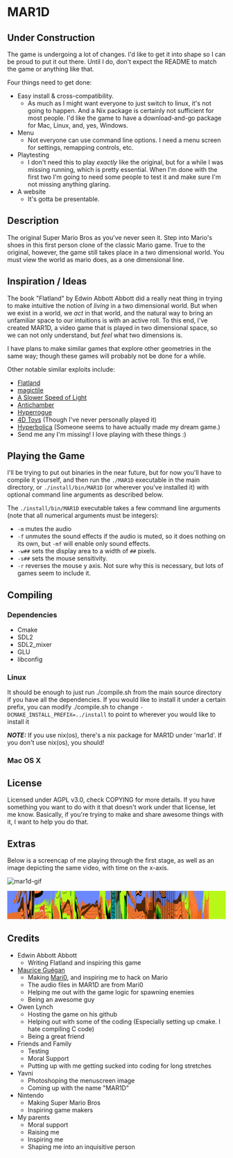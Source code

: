 MAR1D
=====

## Under Construction
The game is undergoing a lot of changes. I'd like to get it into shape so I can be proud to put it out there. Until I do, don't expect the README to match the game or anything like that.

Four things need to get done:

- Easy install & cross-compatibility.
  - As much as I might want everyone to just switch to linux, it's not going to happen. And a Nix package is certainly not sufficient for most people. I'd like the game to have a download-and-go package for Mac, Linux, and, yes, Windows.
- Menu
  - Not everyone can use command line options. I need a menu screen for settings, remapping controls, etc.
- Playtesting
  - I don't need this to play *exactly* like the original, but for a while I was missing running, which is pretty essential. When I'm done with the first two I'm going to need some people to test it and make sure I'm not missing anything glaring.
- A website
  - It's gotta be presentable.

## Description
The original Super Mario Bros as you've never seen it. Step into Mario's shoes in this first person clone of the classic Mario game. True to the original, however, the game still takes place in a two dimensional world. You must view the world as mario does, as a one dimensional line.

## Inspiration / Ideas
The book "Flatland" by Edwin Abbott Abbott did a really neat thing in trying to make intuitive the notion of *living* in a two dimensional world. But when we exist in a world, we *act* in that world, and the natural way to bring an unfamiliar space to our intuitions is with an active roll. To this end, I've created MAR1D, a video game that is played in two dimensional space, so we can not only understand, but *feel* what two dimensions is.

I have plans to make similar games that explore other geometries in the same way; though these games will probably not be done for a while.

Other notable similar exploits include:

* [Flatland](https://en.wikipedia.org/wiki/Flatland)
* [magictile](http://roice3.org/magictile/)
* [A Slower Speed of Light](http://gamelab.mit.edu/games/a-slower-speed-of-light/)
* [Antichamber](http://www.antichamber-game.com/)
* [Hyperrogue](http://www.roguetemple.com/z/hyper/)
* [4D Toys](http://www.4dtoys.com/) (Though I've never personally played it)
* [Hyperbolica](https://store.steampowered.com/app/1256230/Hyperbolica/) (Someone seems to have actually made my dream game.)
* Send me any I'm missing! I love playing with these things :)

## Playing the Game
I'll be trying to put out binaries in the near future, but for now you'll have to compile it yourself, and then run the `./MAR1D` executable in the main directory, or `./install/bin/MAR1D` (or wherever you've installed it) with optional command line arguments as described below.

The `./install/bin/MAR1D` executable takes a few command line arguments (note that all numerical arguments must be integers):
* `-m` mutes the audio
* `-f` unmutes the sound effects if the audio is muted, so it does nothing on its own, but `-mf` will enable only sound effects.
* `-w##` sets the display area to a width of `##` pixels.
* `-s##` sets the mouse sensitivity.
* `-r` reverses the mouse y axis. Not sure why this is necessary, but lots of games seem to include it.

## Compiling
### Dependencies
* Cmake
* SDL2
* SDL2_mixer
* GLU
* libconfig

### Linux
It should be enough to just run ./compile.sh from the main source directory if you have all the dependencies.
If you would like to install it under a certain prefix, you can modify ./compile.sh to change `-DCMAKE_INSTALL_PREFIX=../install` to point to wherever you would like to install it

***NOTE:*** If you use nix(os), there's a nix package for MAR1D under 'mar1d'. If you don't use nix(os), you should!

### Mac OS X

## License
Licensed under AGPL v3.0, check COPYING for more details. If you have something you want to do with it that doesn't work under that license, let me know. Basically, if you're trying to make and share awesome things with it, I want to help you do that.

## Extras

Below is a screencap of me playing through the first stage, as well as an image depicting the same video, with time on the x-axis.

![mar1d-gif](./mar1d.gif)

![mar1d-png](./mar1d.png)

## Credits
* Edwin Abbott Abbott
  * Writing Flatland and inspiring this game
* [Maurice Guégan](http://stabyourself.net/about/)
  * Making [Mari0](http://stabyourself.net/mari0/), and inspiring me to hack on Mario
  * The audio files in MAR1D are from Mari0
  * Helping me out with the game logic for spawning enemies
  * Being an awesome guy
* Owen Lynch
  * Hosting the game on his github
  * Helping out with some of the coding (Especially setting up cmake. I hate compiling C code)
  * Being a great friend
* Friends and Family
  * Testing
  * Moral Support
  * Putting up with me getting sucked into coding for long stretches
* Yavni
  * Photoshoping the menuscreen image
  * Coming up with the name "MAR1D"
* Nintendo
  * Making Super Mario Bros
  * Inspiring game makers
* My parents
  * Moral support
  * Raising me
  * Inspiring me
  * Shaping me into an inquisitive person
